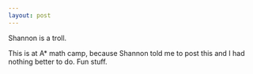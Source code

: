```yaml
---
layout: post
---
```


Shannon is a troll.

This is at A* math camp, because Shannon told me to post this and I had nothing better to do. Fun stuff.